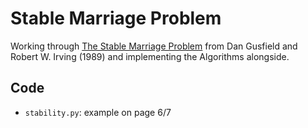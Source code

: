 # Stable Marriage Problem

Working through [The Stable Marriage
Problem](https://mitpress.mit.edu/9780262515528/the-stable-marriage-problem/)
from Dan Gusfield and Robert W.  Irving (1989) and implementing the Algorithms
alongside.

## Code

- `stability.py`: example on page 6/7
